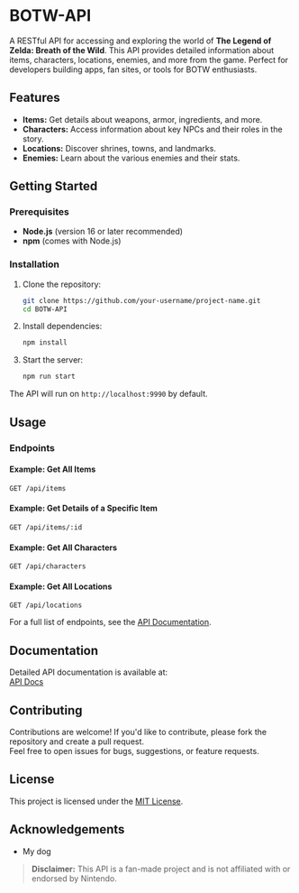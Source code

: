 
# BOTW-API

A RESTful API for accessing and exploring the world of **The Legend of Zelda: Breath of the Wild**. This API provides detailed information about items, characters, locations, enemies, and more from the game. Perfect for developers building apps, fan sites, or tools for BOTW enthusiasts.

## Features

- **Items:** Get details about weapons, armor, ingredients, and more.
- **Characters:** Access information about key NPCs and their roles in the story.
- **Locations:** Discover shrines, towns, and landmarks.
- **Enemies:** Learn about the various enemies and their stats.

## Getting Started

### Prerequisites

- **Node.js** (version 16 or later recommended)
- **npm** (comes with Node.js)

### Installation

1. Clone the repository:
    ```bash
    git clone https://github.com/your-username/project-name.git
    cd BOTW-API
    ```

2. Install dependencies:
    ```bash
    npm install
    ```

3. Start the server:
    ```bash
    npm run start
    ```

The API will run on `http://localhost:9990` by default.

## Usage

### Endpoints

#### Example: Get All Items
```http
GET /api/items
```

#### Example: Get Details of a Specific Item
```http
GET /api/items/:id
```

#### Example: Get All Characters
```http
GET /api/characters
```

#### Example: Get All Locations
```http
GET /api/locations
```

For a full list of endpoints, see the [API Documentation](#documentation).

## Documentation

Detailed API documentation is available at:  
[API Docs]()

## Contributing

Contributions are welcome! If you'd like to contribute, please fork the repository and create a pull request.  
Feel free to open issues for bugs, suggestions, or feature requests.

## License

This project is licensed under the [MIT License](LICENSE).

## Acknowledgements

- My dog

> **Disclaimer:** This API is a fan-made project and is not affiliated with or endorsed by Nintendo.
